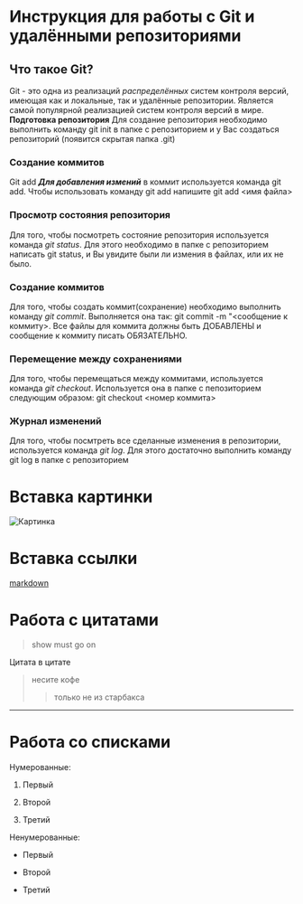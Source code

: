 # Инструкция для работы с Git и удалёнными репозиториями

## Что такое Git?
Git - это одна из реализаций *распределённых* систем контроля версий, имеющая как и локальные, так и удалённые репозитории. Является самой популярной реализацией систем контроля версий в мире.
**Подготовка репозитория**
Для создание репозитория необходимо выполнить команду git init  в папке с репозиторием и у Вас создаться репозиторий (появится скрытая папка .git)

### Создание коммитов

Git add
***Для добавления измений*** в коммит используется команда git add. Чтобы использовать команду git add напишите git add <имя файла>

### Просмотр состояния репозитория
Для того, чтобы посмотреть состояние репозитория используется команда *git status*. Для этого необходимо в папке с репозиторием написать git status, и Вы увидите были ли измения в файлах, или их не было.

### Создание коммитов
Для того, чтобы создать коммит(сохранение) необходимо выполнить команду *git commit*. Выполняется она так: git commit -m "<сообщение к коммиту>. Все файлы для коммита должны быть ДОБАВЛЕНЫ и сообщение к коммиту писать ОБЯЗАТЕЛЬНО.

### Перемещение между сохранениями
Для того, чтобы перемещаться между коммитами, используется команда *git checkout*. Используется она в папке с пепозиторием следующим образом: git checkout <номер коммита>

### Журнал изменений
Для того, чтобы посмтреть все сделанные изменения в репозитории, используется команда *git log*. Для этого достаточно выполнить команду git log в папке с репозиторием

# Вставка картинки

![Картинка](https://n1s1.hsmedia.ru/8c/f3/5b/8cf35bc38d365aa8e290b33869e02418/1920x1439_0xac120003_6989043941638453950.jpeg)

# Вставка ссылки

[markdown](https://ru.wikipedia.org/wiki/Markdown)

# Работа с цитатами

>show must go on

Цитата в цитате

>несите кофе
>>только не из старбакса

---

# Работа со списками

Нумерованные:

1. Первый

2. Второй

3. Третий

Ненумерованные:

* Первый
+ Второй
- Третий
